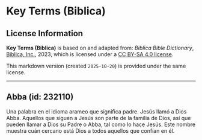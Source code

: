 # Key Terms (Biblica)

## License Information

**Key Terms (Biblica)** is based on and adapted from: _Biblica Bible Dictionary_, [Biblica, Inc.](https://www.biblica.com/), 2023, which is licensed under a [CC BY-SA 4.0 license](https://creativecommons.org/licenses/by-sa/4.0/legalcode.en).

This markdown version (created `2025-10-20`) is provided under the same license.



--------------------------------

## Abba (id: 232110)

Una palabra en el idioma arameo que significa padre. Jesús llamó a Dios Abba. Aquellos que siguen a Jesús son parte de la familia de Dios, así que pueden llamar a Dios su Padre o Abba, tal como lo hace Jesús. Este nombre muestra cuán cercano está Dios a todos aquellos que confían en él.


